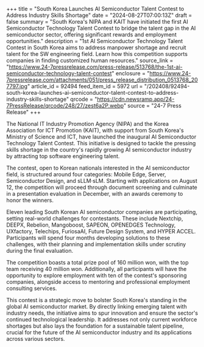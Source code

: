 +++
title = "South Korea Launches AI Semiconductor Talent Contest to Address Industry Skills Shortage"
date = "2024-08-27T07:00:13Z"
draft = false
summary = "South Korea's NIPA and KAIT have initiated the first AI Semiconductor Technology Talent Contest to bridge the talent gap in the AI semiconductor sector, offering significant rewards and employment opportunities."
description = "1st AI Semiconductor Technology Talent Contest in South Korea aims to address manpower shortage and recruit talent for the SW engineering field. Learn how this competition supports companies in finding customized human resources."
source_link = "https://www.24-7pressrelease.com/press-release/513768/the-1st-ai-semiconductor-technology-talent-contest"
enclosure = "https://www.24-7pressrelease.com/attachments/051/press_release_distribution_0513768_207797.jpg"
article_id = 92494
feed_item_id = 5972
url = "/202408/92494-south-korea-launches-ai-semiconductor-talent-contest-to-address-industry-skills-shortage"
qrcode = "https://cdn.newsramp.app/24-7PressRelease/qrcode/248/27/zest6a2P.webp"
source = "24-7 Press Release"
+++

<p>The National IT Industry Promotion Agency (NIPA) and the Korea Association for ICT Promotion (KAIT), with support from South Korea's Ministry of Science and ICT, have launched the inaugural AI Semiconductor Technology Talent Contest. This initiative is designed to tackle the pressing skills shortage in the country's rapidly growing AI semiconductor industry by attracting top software engineering talent.</p><p>The contest, open to Korean nationals interested in the AI semiconductor field, is structured around four categories: Mobile Edge, Server, Semiconductor Design, and sLLM·sLM. Starting with applications on August 12, the competition will proceed through document screening and culminate in a presentation evaluation in December, with an awards ceremony to honor the winners.</p><p>Eleven leading South Korean AI semiconductor companies are participating, setting real-world challenges for contestants. These include Nextchip, DEEPX, Rebelion, Mangoboost, SAPEON, OPENEDGES Technology, UXfactory, Telechips, FuriosaAI, Future Design System, and HYPER ACCEL. Participants will spend four months developing solutions to these challenges, with their planning and implementation skills under scrutiny during the final evaluation.</p><p>The competition boasts a total prize pool of 160 million won, with the top team receiving 40 million won. Additionally, all participants will have the opportunity to explore employment with ten of the contest's sponsoring companies, alongside access to mentoring and professional employment consulting services.</p><p>This contest is a strategic move to bolster South Korea's standing in the global AI semiconductor market. By directly linking emerging talent with industry needs, the initiative aims to spur innovation and ensure the sector's continued technological leadership. It addresses not only current workforce shortages but also lays the foundation for a sustainable talent pipeline, crucial for the future of the AI semiconductor industry and its applications across various sectors.</p>